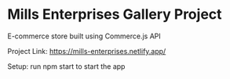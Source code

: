# Mills Enterprises Gallery Project
E-commerce store built using Commerce.js API

Project Link: https://mills-enterprises.netlify.app/

Setup: run npm start to start the app
